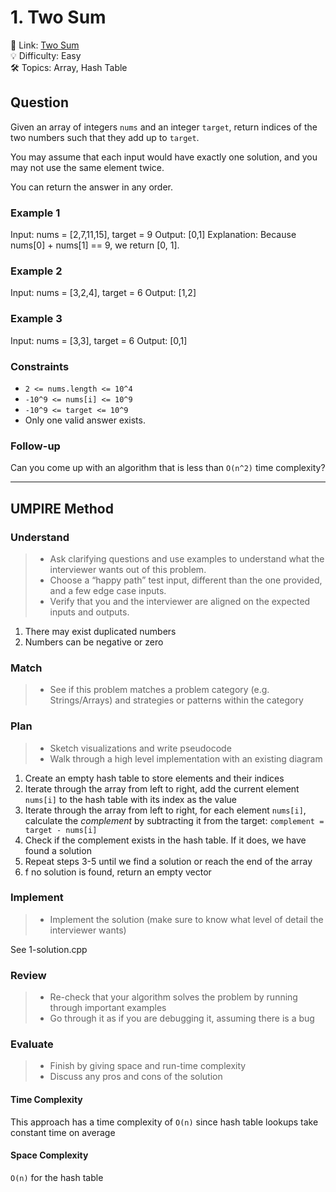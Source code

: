 # 1. Two Sum

🔗 Link: [Two Sum](https://leetcode.com/problems/two-sum/description/)<br>
💡 Difficulty: Easy<br>
🛠️ Topics: Array, Hash Table<br>

## Question

Given an array of integers `nums` and an integer `target`, return indices of the two numbers such that they add up to `target`.

You may assume that each input would have exactly one solution, and you may not use the same element twice.

You can return the answer in any order.

### Example 1

Input: nums = [2,7,11,15], target = 9
Output: [0,1]
Explanation: Because nums[0] + nums[1] == 9, we return [0, 1].

### Example 2

Input: nums = [3,2,4], target = 6
Output: [1,2]

### Example 3

Input: nums = [3,3], target = 6
Output: [0,1]

### Constraints

* `2 <= nums.length <= 10^4`
* `-10^9 <= nums[i] <= 10^9`
* `-10^9 <= target <= 10^9`
* Only one valid answer exists.

### Follow-up

Can you come up with an algorithm that is less than `O(n^2)` time complexity?

---

## UMPIRE Method

### Understand

> - Ask clarifying questions and use examples to understand what the interviewer wants out of this problem.
> - Choose a “happy path” test input, different than the one provided, and a few edge case inputs. 
> - Verify that you and the interviewer are aligned on the expected inputs and outputs.

1. There may exist duplicated numbers
2. Numbers can be negative or zero

### Match
> - See if this problem matches a problem category (e.g. Strings/Arrays) and strategies or patterns within the category

### Plan
> - Sketch visualizations and write pseudocode
> - Walk through a high level implementation with an existing diagram

1. Create an empty hash table to store elements and their indices
2. Iterate through the array from left to right, add the current element `nums[i]` to the hash table with its index as the value
3. Iterate through the array from left to right, for each element `nums[i]`, calculate the *complement* by subtracting it from the target: `complement = target - nums[i]`
4. Check if the complement exists in the hash table. If it does, we have found a solution
5. Repeat steps 3-5 until we find a solution or reach the end of the array
6. f no solution is found, return an empty vector

### Implement
> - Implement the solution (make sure to know what level of detail the interviewer wants)

See 1-solution.cpp

### Review
> - Re-check that your algorithm solves the problem by running through important examples
> - Go through it as if you are debugging it, assuming there is a bug

### Evaluate
> - Finish by giving space and run-time complexity
> - Discuss any pros and cons of the solution

#### Time Complexity

This approach has a time complexity of `O(n)` since hash table lookups take constant time on average

#### Space Complexity

`O(n)` for the hash table